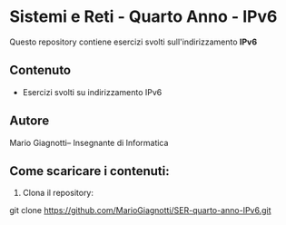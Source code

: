 # Sistemi e Reti - Quarto Anno - IPv6

Questo repository contiene esercizi svolti sull'indirizzamento  **IPv6**


## Contenuto


- Esercizi svolti su indirizzamento IPv6

## Autore

Mario Giagnotti– Insegnante di Informatica

## Come scaricare i contenuti:

1. Clona il repository:

git clone https://github.com/MarioGiagnotti/SER-quarto-anno-IPv6.git

